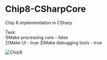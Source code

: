 # Chip8-CSharpCore

Chip 8 implementation in CSharp

Task:  
1)Make processing core - false  
2)Make UI - true
3)Make debugging tools - true  

![Chip8](https://user-images.githubusercontent.com/81961852/117556720-1d69fb80-b096-11eb-966d-e1e37e96bdbb.png)
